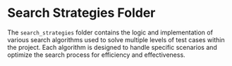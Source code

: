 # Search Strategies Folder

The `search_strategies` folder contains the logic and implementation of various search algorithms used to solve multiple levels of test cases within the project. Each algorithm is designed to handle specific scenarios and optimize the search process for efficiency and effectiveness.
